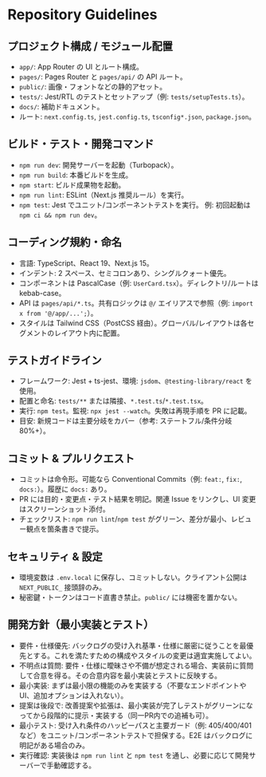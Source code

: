 # Repository Guidelines

## プロジェクト構成 / モジュール配置
- `app/`: App Router の UI とルート構成。
- `pages/`: Pages Router と `pages/api/` の API ルート。
- `public/`: 画像・フォントなどの静的アセット。
- `tests/`: Jest/RTL のテストとセットアップ（例: `tests/setupTests.ts`）。
- `docs/`: 補助ドキュメント。
- ルート: `next.config.ts`, `jest.config.ts`, `tsconfig*.json`, `package.json`。

## ビルド・テスト・開発コマンド
- `npm run dev`: 開発サーバーを起動（Turbopack）。
- `npm run build`: 本番ビルドを生成。
- `npm start`: ビルド成果物を起動。
- `npm run lint`: ESLint（Next.js 推奨ルール）を実行。
- `npm test`: Jest でユニット/コンポーネントテストを実行。
例: 初回起動は `npm ci && npm run dev`。

## コーディング規約・命名
- 言語: TypeScript、React 19、Next.js 15。
- インデント: 2 スペース、セミコロンあり、シングルクォート優先。
- コンポーネントは PascalCase（例: `UserCard.tsx`）。ディレクトリ/ルートは kebab-case。
- API は `pages/api/*.ts`。共有ロジックは `@/` エイリアスで参照（例: `import x from '@/app/...';`）。
- スタイルは Tailwind CSS（PostCSS 経由）。グローバル/レイアウトは各セグメントのレイアウト内に配置。

## テストガイドライン
- フレームワーク: Jest + ts-jest、環境: `jsdom`、`@testing-library/react` を使用。
- 配置と命名: `tests/**` または隣接、`*.test.ts`/`*.test.tsx`。
- 実行: `npm test`。監視: `npx jest --watch`。失敗は再現手順を PR に記載。
- 目安: 新規コードは主要分岐をカバー（参考: ステートフル/条件分岐 80%+）。

## コミット & プルリクエスト
- コミットは命令形。可能なら Conventional Commits（例: `feat:`, `fix:`, `docs:`）。履歴に `docs:` あり。
- PR には目的・変更点・テスト結果を明記。関連 Issue をリンクし、UI 変更はスクリーンショット添付。
- チェックリスト: `npm run lint`/`npm test` がグリーン、差分が最小、レビュー観点を箇条書きで提示。

## セキュリティ & 設定
- 環境変数は `.env.local` に保存し、コミットしない。クライアント公開は `NEXT_PUBLIC_` 接頭辞のみ。
- 秘密鍵・トークンはコード直書き禁止。`public/` には機密を置かない。

## 開発方針（最小実装とテスト）
- 要件・仕様優先: バックログの受け入れ基準・仕様に厳密に従うことを最優先とする。これを満たすための構成やスタイルの変更は適宜実施してよい。
- 不明点は質問: 要件・仕様に曖昧さや不備が想定される場合、実装前に質問して合意を得る。その合意内容を最小実装とテストに反映する。
- 最小実装: まずは最小限の機能のみを実装する（不要なエンドポイントやUI、追加オプションは入れない）。
- 提案は後段で: 改善提案や拡張は、最小実装が完了しテストがグリーンになってから段階的に提示・実装する（同一PR内での追補も可）。
- 最小テスト: 受け入れ条件のハッピーパスと主要ガード（例: 405/400/401 など）をユニット/コンポーネントテストで担保する。E2E はバックログに明記がある場合のみ。
- 実行確認: 実装後は `npm run lint` と `npm test` を通し、必要に応じて開発サーバーで手動確認する。
